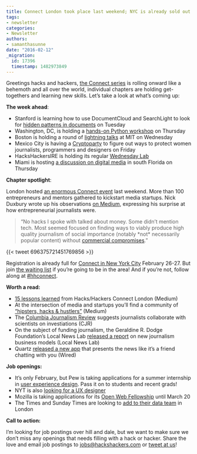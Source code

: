 ```yaml
---
title: Connect London took place last weekend; NYC is already sold out
tags:
- newsletter
categories:
- Newsletter
authors:
- samanthasunne
date: "2016-02-12"
_migration:
  id: 17396
  timestamp: 1482973849
---
```


Greetings hacks and hackers, [the Connect series][1] is rolling onward like a behemoth and all over the world, individual chapters are holding get-togethers and learning new skills. Let’s take a look at what’s coming up:

**The week ahead**: 

  * Stanford is learning how to use DocumentCloud and SearchLight to look for [hidden patterns in documents][2] on Tuesday
  * Washington, DC, is holding a [hands-on Python workshop][3] on Thursday
  * Boston is holding a round of [lightning talks][4] at MIT on Wednesday
  * Mexico City is having a [Cryptoparty][5] to figure out ways to protect women journalists, programmers and designers on Friday
  * HacksHackersIRE is holding its regular [Wednesday Lab][6]
  * Miami is hosting [a discussion on digital media][7] in south Florida on Thursday

**Chapter spotlight**:

London hosted [an enormous Connect event][8] last weekend. More than 100 entrepreneurs and mentors gathered to kickstart media startups. Nick Duxbury wrote up his observations [on Medium][9], expressing his surprise at how entrepreneurial journalists were.

> “No hacks I spoke with talked about money. Some didn’t mention tech. Most seemed focused on finding ways to viably produce high quality journalism of social importance (notably \*not\* necessarily popular content) without [commercial compromises][10].”

{{< tweet 696375721451769856 >}}

Registration is already full for [Connect in New York City][11] February 26-27. But join [the waiting list][12] if you’re going to be in the area! And if you’re not, follow along at [#hhconnect][13].

**Worth a read:**

  * [15 lessons learned][14] from Hacks/Hackers Connect London (Medium)
  * At the intersection of media and startups you’ll find a community of [“hipsters, hacks & hustlers”][9] (Medium)
  * The [Columbia Journalism Review][15] suggests journalists collaborate with scientists on investiations (CJR)
  * On the subject of funding journalism, the Geraldine R. Dodge Foundation’s Local News Lab [released a report][16] on new journalism business models (Local News Lab)
  * Quartz [released a new app][17] that presents the news like it’s a friend chatting with you (Wired)

**Job openings:**

  * It’s only February, but Pew is taking applications for a summer internship in [user experience design][18]. Pass it on to students and recent grads!
  * NYT is also [looking for a UX designer][19]
  * Mozilla is taking applications for its [Open Web Fellowship][20] until March 20
  * The Times and Sunday Times are looking to [add to their data team][21] in London

**Call to action:**

I’m looking for job postings over hill and dale, but we want to make sure we don’t miss any openings that needs filling with a hack or hacker. Share the love and email job postings to <jobs@hackshackers.com> or [tweet at us][22]!

 [1]: http://connect.hackshackers.com/
 [2]: http://www.meetup.com/hacksandhackers/events/228735079/
 [3]: http://www.meetup.com/Hacks-Hackers-DC/events/228440683/
 [4]: http://www.meetup.com/hackshackersboston/events/228554416/
 [5]: http://www.meetup.com/HacksHackersMexicoCity/events/228732726/
 [6]: http://www.meetup.com/hackshackersIRE/events/228792554/
 [7]: http://www.meetup.com/Hacks-Hackers-Miami/events/228760421/
 [8]: http://connect.hackshackers.com/event/london/
 [9]: https://medium.com/@nickduxbury/hipsters-hacks-hustlers-hhconnect-unpicked-cc8eee1e1333#.fosqnqsp0
 [10]: http://www.ft.com/cms/s/2/b57fee24-cb3c-11e5-be0b-b7ece4e953a0.html
 [11]: http://connect.hackshackers.com/event/nyc/
 [12]: http://www.eventbrite.com/e/hackshackers-connect-new-york-feb-26-27-registration-21198534387?aff=website&nomo=1
 [13]: https://twitter.com/search?q=%23hhconnect&src=typd
 [14]: https://medium.com/@whealie/15-things-i-learned-at-hacks-hackers-connect-a558fb54de06#.81si8wn5v
 [15]: http://www.cjr.org/first_person/could_collaborating_with_scientists_be_the_next_step_for_investigative_reporting.php
 [16]: https://medium.com/the-local-news-lab/report-lessons-learned-from-the-local-news-lab-5bdd47993f3b#.gevrqx7r9
 [17]: http://www.wired.com/2016/02/with-quartzs-app-you-dont-read-the-news-you-chat-with-it/
 [18]: http://www.pewresearch.org/about/careers/summer-intern-user-experience/
 [19]: http://www.nytco.com/careers/Design/#25524
 [20]: https://advocacy.mozilla.org/open-web-fellows/
 [21]: http://newscareers.broadbeantech.com/jobs/view/1545.html
 [22]: https://twitter.com/HacksHackers